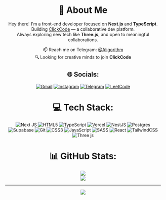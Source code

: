 <div align="center">

# 💫 About Me

Hey there! I'm a front-end developer focused on **Next.js** and **TypeScript**.   
Building [ClickCode](https://clickcode.ir) — a collaborative dev platform.  
Always exploring new tech like **Three.js**, and open to meaningful collaborations.

📫 Reach me on Telegram: [@Aligorithm](https://t.me/Aliorithm)  
🔍 Looking for creative minds to join **ClickCode**

## 🌐 Socials:

[![Gmail](https://img.shields.io/badge/Gmail-D14836?style=for-the-badge&logo=gmail&logoColor=white)](mailto:clickcode.ir@gmail.com) [![Instagram](https://img.shields.io/badge/Instagram-E4405F?style=for-the-badge&logo=instagram&logoColor=white)](https://instagram.com/Aligorithmm) [![Telegram](https://img.shields.io/badge/Telegram-2CA5E0?style=for-the-badge&logo=telegram&logoColor=white)](https://t.me/Aligorithm) [![LeetCode](https://img.shields.io/badge/-LeetCode-FFA116?style=for-the-badge&logo=LeetCode&logoColor=black)](https://leetcode.com/u/ali_azadi/)

# 💻 Tech Stack:

![Next JS](https://img.shields.io/badge/Next-black?style=for-the-badge&logo=next.js&logoColor=white) ![HTML5](https://img.shields.io/badge/html5-%23E34F26.svg?style=for-the-badge&logo=html5&logoColor=white) ![TypeScript](https://img.shields.io/badge/typescript-%23007ACC.svg?style=for-the-badge&logo=typescript&logoColor=white) ![Vercel](https://img.shields.io/badge/vercel-%23000000.svg?style=for-the-badge&logo=vercel&logoColor=white) ![NestJS](https://img.shields.io/badge/nestjs-%23E0234E.svg?style=for-the-badge&logo=nestjs&logoColor=white) ![Postgres](https://img.shields.io/badge/postgres-%23316192.svg?style=for-the-badge&logo=postgresql&logoColor=white) ![Supabase](https://img.shields.io/badge/Supabase-3ECF8E?style=for-the-badge&logo=supabase&logoColor=white) ![Git](https://img.shields.io/badge/git-%23F05033.svg?style=for-the-badge&logo=git&logoColor=white) ![CSS3](https://img.shields.io/badge/css3-%231572B6.svg?style=for-the-badge&logo=css3&logoColor=white) ![JavaScript](https://img.shields.io/badge/javascript-%23323330.svg?style=for-the-badge&logo=javascript&logoColor=%23F7DF1E) ![SASS](https://img.shields.io/badge/SASS-hotpink.svg?style=for-the-badge&logo=SASS&logoColor=white) ![React](https://img.shields.io/badge/react-%2320232a.svg?style=for-the-badge&logo=react&logoColor=%2361DAFB) ![TailwindCSS](https://img.shields.io/badge/tailwindcss-%2338B2AC.svg?style=for-the-badge&logo=tailwind-css&logoColor=white) ![Three js](https://img.shields.io/badge/threejs-black?style=for-the-badge&logo=three.js&logoColor=white)

# 📊 GitHub Stats:

![](https://nirzak-streak-stats.vercel.app/?user=Aliorithm&theme=dark&hide_border=false)<br/>
![](https://github-readme-stats.vercel.app/api/top-langs/?username=Aliorithm&theme=dark&hide_border=false&include_all_commits=true&count_private=true&layout=compact)

---

[![](https://visitcount.itsvg.in/api?id=Aliorithm&icon=0&color=0)](https://visitcount.itsvg.in)

</div>

